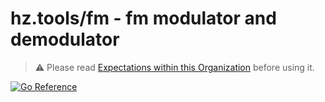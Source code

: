 # hz.tools/fm - fm modulator and demodulator

> :warning: Please read [Expectations within this Organization](https://github.com/hztools/.github/tree/main/profile#expectations-within-this-organization) before using it.

[![Go Reference](https://pkg.go.dev/badge/hz.tools/fm.svg)](https://pkg.go.dev/hz.tools/fm)
